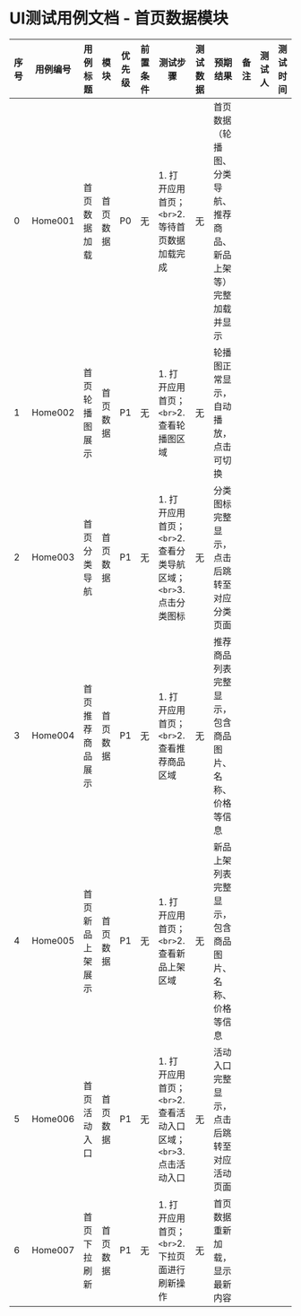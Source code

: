 # UI测试用例文档 - 首页数据模块

| 序号 | 用例编号 | 用例标题         | 模块     | 优先级 | 前置条件 | 测试步骤                                                              | 测试数据 | 预期结果                                                         | 备注 | 测试人 | 测试时间 |
| ---- | -------- | ---------------- | -------- | ------ | -------- | --------------------------------------------------------------------- | -------- | ---------------------------------------------------------------- | ---- | ------ | -------- |
| 0    | Home001  | 首页数据加载     | 首页数据 | P0     | 无       | 1. 打开应用首页；`<br>`2. 等待首页数据加载完成                      | 无       | 首页数据（轮播图、分类导航、推荐商品、新品上架等）完整加载并显示 |      |        |          |
| 1    | Home002  | 首页轮播图展示   | 首页数据 | P1     | 无       | 1. 打开应用首页；`<br>`2. 查看轮播图区域                            | 无       | 轮播图正常显示，自动播放，点击可切换                             |      |        |          |
| 2    | Home003  | 首页分类导航     | 首页数据 | P1     | 无       | 1. 打开应用首页；`<br>`2. 查看分类导航区域；`<br>`3. 点击分类图标 | 无       | 分类图标完整显示，点击后跳转至对应分类页面                       |      |        |          |
| 3    | Home004  | 首页推荐商品展示 | 首页数据 | P1     | 无       | 1. 打开应用首页；`<br>`2. 查看推荐商品区域                          | 无       | 推荐商品列表完整显示，包含商品图片、名称、价格等信息             |      |        |          |
| 4    | Home005  | 首页新品上架展示 | 首页数据 | P1     | 无       | 1. 打开应用首页；`<br>`2. 查看新品上架区域                          | 无       | 新品上架列表完整显示，包含商品图片、名称、价格等信息             |      |        |          |
| 5    | Home006  | 首页活动入口     | 首页数据 | P1     | 无       | 1. 打开应用首页；`<br>`2. 查看活动入口区域；`<br>`3. 点击活动入口 | 无       | 活动入口完整显示，点击后跳转至对应活动页面                       |      |        |          |
| 6    | Home007  | 首页下拉刷新     | 首页数据 | P1     | 无       | 1. 打开应用首页；`<br>`2. 下拉页面进行刷新操作                      | 无       | 首页数据重新加载，显示最新内容                                   |      |        |          |
